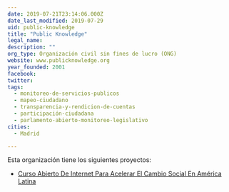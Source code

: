 ```yaml
---
date: 2019-07-21T23:14:06.000Z
date_last_modified: 2019-07-29
uid: public-knowledge
title: "Public Knowledge"
legal_name: 
description: ""
org_type: Organización civil sin fines de lucro (ONG)
website: www.publicknowledge.org
year_founded: 2001
facebook: 
twitter: 
tags:
  - monitoreo-de-servicios-publicos
  - mapeo-ciudadano
  - transparencia-y-rendicion-de-cuentas
  - participación-ciudadana
  - parlamento-abierto-monitoreo-legislativo
cities: 
  - Madrid

---
```


Esta organización tiene los siguientes proyectos:

- [Curso Abierto De Internet Para Acelerar El Cambio Social En América Latina](/proyectos/curso-abierto-de-internet-para-acelerar-el-cambio-social-en-america-latina)
